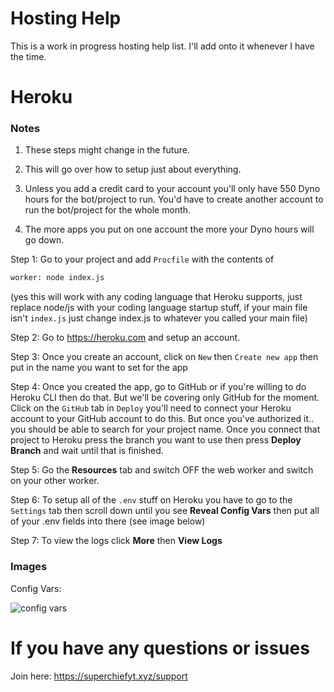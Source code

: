 # Hosting Help

This is a work in progress hosting help list. I'll add onto it whenever I have the time.






# Heroku

### Notes
1) These steps might change in the future.

2) This will go over how to setup just about everything.

3) Unless you add a credit card to your account you'll only have 550 Dyno hours for the bot/project to run. You'd have to create another account to run the bot/project for the whole month.

4) The more apps you put on one account the more your Dyno hours will go down.

Step 1: Go to your project and add `Procfile` with the contents of 
```bash
worker: node index.js
```
(yes this will work with any coding language that Heroku supports, just replace node/js with your coding language startup stuff, if your main file isn't `index.js` just change index.js to whatever you called your main file)

Step 2: Go to https://heroku.com and setup an account.

Step 3: Once you create an account, click on `New` then `Create new app` then put in the name you want to set for the app

Step 4: Once you created the app, go to GitHub or if you're willing to do Heroku CLI then do that. But we'll be covering only GitHub for the moment. Click on the `GitHub` tab in `Deploy` you'll need to connect your Heroku account to your GitHub account to do this. But once you've authorized it.. you should be able to search for your project name. 
Once you connect that project to Heroku press the branch you want to use then press **Deploy Branch** and wait until that is finished.

Step 5: Go the **Resources** tab and switch OFF the web worker and switch on your other worker. 

Step 6: To setup all of the `.env` stuff on Heroku you have to go to the `Settings` tab then scroll down until you see **Reveal Config Vars** then put all of your .env fields into there (see image below)

Step 7: To view the logs click **More** then **View Logs**


### Images
Config Vars: 

![config vars](https://i.imgur.com/Oo0yBju.png)


# If you have any questions or issues
Join here: https://superchiefyt.xyz/support 
